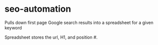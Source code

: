# seo-automation
Pulls down first page Google search results into a spreadsheet for a given keyword

Spreadsheet stores the url, H1, and position #.
